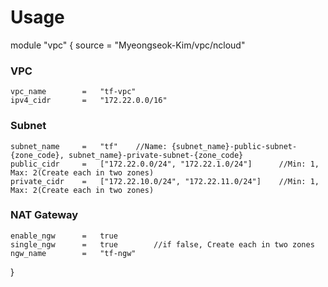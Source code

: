 # Usage
module "vpc" {
	source = "Myeongseok-Kim/vpc/ncloud"

### VPC
    vpc_name        =   "tf-vpc"
    ipv4_cidr       =   "172.22.0.0/16"

### Subnet
    subnet_name     =   "tf"	//Name: {subnet_name}-public-subnet-{zone_code}, subnet_name}-private-subnet-{zone_code}
    public_cidr     =   ["172.22.0.0/24", "172.22.1.0/24"]		//Min: 1, Max: 2(Create each in two zones)
    private_cidr    =   ["172.22.10.0/24", "172.22.11.0/24"] 	//Min: 1, Max: 2(Create each in two zones)

### NAT Gateway
    enable_ngw      =   true
    single_ngw      =   true		//if false, Create each in two zones
    ngw_name        =   "tf-ngw"

}
